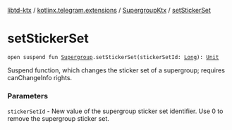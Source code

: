 [libtd-ktx](../../index.md) / [kotlinx.telegram.extensions](../index.md) / [SupergroupKtx](index.md) / [setStickerSet](./set-sticker-set.md)

# setStickerSet

`open suspend fun `[`Supergroup`](https://tdlibx.github.io/td/docs/org/drinkless/td/libcore/telegram/TdApi.Supergroup.html)`.setStickerSet(stickerSetId: `[`Long`](https://kotlinlang.org/api/latest/jvm/stdlib/kotlin/-long/index.html)`): `[`Unit`](https://kotlinlang.org/api/latest/jvm/stdlib/kotlin/-unit/index.html)

Suspend function, which changes the sticker set of a supergroup; requires canChangeInfo rights.

### Parameters

`stickerSetId` - New value of the supergroup sticker set identifier. Use 0 to remove the
supergroup sticker set.